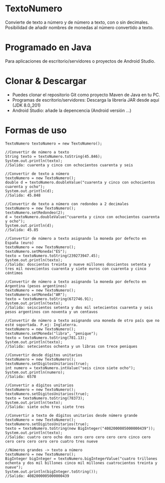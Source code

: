 # TextoNumero
Convierte de texto a número y de número a texto, con o sin decimales.
Posibilidad de añadir nombres de monedas al número convertido a texto.
# Programado en Java
Para aplicaciones de escritorio/servidores o proyectos de Android Studio.
# Clonar & Descargar
- Puedes clonar el repositorio Git como proyecto Maven de Java en tu PC.
- Programas de escritorio/servidores: Descarga la librería JAR desde aquí (JDK 8.0_201)
- Android Studio: añade la depencencia (Android versión ...)
# Formas de uso
    TextoNumero textoNumero = new TextoNumero();

    //Convertir de número a texto
    String texto = textoNumero.toString(45.846);
    System.out.println(texto);
    //Salida: cuarenta y cinco con ochocientos cuarenta y seis
            
    //Convertir de texto a número
    textoNumero = new TextoNumero();
    double d = textoNumero.doubleValue("cuarenta y cinco con ochocientos cuarenta y ocho");
    System.out.println(d);
    //Salida: 45.848        
    
    //Convertir de texto a número con redondeo a 2 decimales
    textoNumero = new TextoNumero();
    textoNumero.setRedondeo(2);
    d = textoNumero.doubleValue("cuarenta y cinco con ochocientos cuarenta y ocho");
    System.out.println(d);
    //Salida: 45.85

    //Convertir de número a texto asignando la moneda por defecto en España (euro)
    textoNumero = new TextoNumero();
    textoNumero.setMoneda("ES");
    texto = textoNumero.toString(239273947.45);
    System.out.println(texto);
    //Salida: doscientos treinta y nueve millones doscientos setenta y tres mil novecientos cuarenta y siete euros con cuarenta y cinco céntimos
    
    //Convertir de número a texto asignando la moneda por defecto en Argentina (pesos argentinos)
    textoNumero = new TextoNumero();
    textoNumero.setMoneda("AR");
    texto = textoNumero.toString(672746.91);
    System.out.println(texto);
    //Salida: seiscientos setenta y dos mil setecientos cuarenta y seis pesos argentinos con noventa y un centavos
    
    //Convertir de número a texto asignando una moneda de otro país que no esté soportada. P.ej: Inglaterra.
    textoNumero = new TextoNumero();
    textoNumero.setMoneda("libra", "penique");
    texto = textoNumero.toString(781.13);
    System.out.println(texto);
    //Salida: setecientos ochenta y un libras con trece peniques
    
    //Convertir desde dígitos unitarios
    textoNumero = new TextoNumero();
    textoNumero.setDigitosUnitarios(true);
    int numero = textoNumero.intValue("seis cinco siete ocho");
    System.out.println(numero);
    //Salida: 6578
    
    //Convertir a dígitos unitarios
    textoNumero = new TextoNumero();
    textoNumero.setDigitosUnitarios(true);
    texto = textoNumero.toString(78373);
    System.out.println(texto);
    //Salida: siete ocho tres siete tres
    
    //Convertir a texto de dígitos unitarios desde número grande
    textoNumero = new TextoNumero();
    textoNumero.setDigitosUnitarios(true);
    texto = textoNumero.toString(new BigInteger("4082000005000000439"));
    System.out.println(texto);
    //Salida: cuatro cero ocho dos cero cero cero cero cero cinco cero cero cero cero cero cero cuatro tres nueve
    
    //Números grandes -> texto a número
    textoNumero = new TextoNumero();    
    BigInteger bigInteger = textoNumero.bigIntegerValue("cuatro trillones ochenta y dos mil billones cinco mil millones cuatrocientos treinta y nueve");
    System.out.println(bigInteger.toString());
    //Salida: 4082000005000000439
    
    
